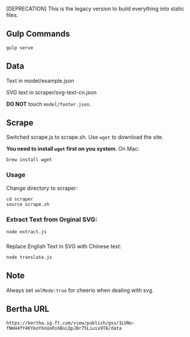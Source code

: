[DEPRECATION] This is the legacy version to build everything into static files.

## Gulp Commands

`gulp serve`

## Data

Text in model/example.json

SVG text in scraper/svg-text-cn.json

**DO NOT** touch `model/footer.json`.

## Scrape

Switched scrape.js to scrape.sh.
Use `wget` to download the site.

**You need to install `wget` first on you system**. On Mac:

```
brew install wget
```

### Usage
Change directory to scraper:
```
cd scraper 
source scrape.sh
```

### Extract Text from Orginal SVG:
```
node extract.js
```

###
Replace English Text in SVG with Chinese text:
```
node translate.js
```

## Note
Always set `xmlMode:true` for cheerio when dealing with svg.

## Bertha URL
```
https://bertha.ig.ft.com/view/publish/gss/1LUNu-fNmH4fY4KYkoYXoUoRi6BsLQpJBr75Liuix9TA/data
```